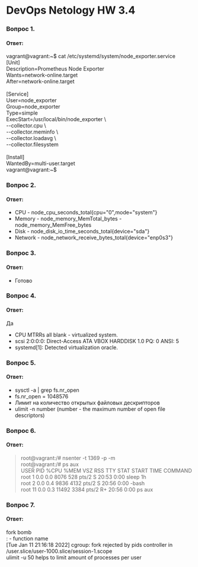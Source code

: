 # DevOps Netology HW 3.4

### Вопрос 1. 
#### Ответ:
vagrant@vagrant:~$ cat /etc/systemd/system/node_exporter.service <br>
[Unit] <br>
Description=Prometheus Node Exporter <br>
Wants=network-online.target <br>
After=network-online.target <br>
<br>
[Service] <br>
User=node_exporter <br>
Group=node_exporter <br>
Type=simple <br>
ExecStart=/usr/local/bin/node_exporter \ <br>
--collector.cpu \ <br>
--collector.meminfo \ <br>
--collector.loadavg \ <br>
--collector.filesystem <br>
<br>
[Install] <br>
WantedBy=multi-user.target <br>
vagrant@vagrant:~$ <br>

### Вопрос 2.
#### Ответ:
* CPU - node_cpu_seconds_total{cpu="0",mode="system"}
* Memory - node_memory_MemTotal_bytes - node_memory_MemFree_bytes
* Disk - node_disk_io_time_seconds_total{device="sda"}
* Network - node_network_receive_bytes_total{device="enp0s3"}

### Вопрос 3.
#### Ответ:
* Готово

### Вопрос 4.
#### Ответ:
Да

* CPU MTRRs all blank - virtualized system.
* scsi 2:0:0:0: Direct-Access     ATA      VBOX HARDDISK    1.0  PQ: 0 ANSI: 5 
* systemd[1]: Detected virtualization oracle.

### Вопрос 5.
#### Ответ:
* sysctl -a | grep fs.nr_open
* fs.nr_open = 1048576
* Лимит на количество открытых файловых дескрипторов
* ulimit -n number (number - the maximum number of open file descriptors)

### Вопрос 6.
#### Ответ:
>root@vagrant:/# nsenter -t 1369 -p -m<br>
root@vagrant:/# ps aux<br>
USER         PID %CPU %MEM    VSZ   RSS TTY      STAT START   TIME COMMAND<br>
root           1  0.0  0.0   8076   528 pts/2    S    20:53   0:00 sleep 1h<br>
root           2  0.0  0.4   9836  4132 pts/2    S    20:56   0:00 -bash<br>
root          11  0.0  0.3  11492  3384 pts/2    R+   20:56   0:00 ps aux<br>

### Вопрос 7.
#### Ответ:

fork bomb<br>
: - function name<br>
[Tue Jan 11 21:16:18 2022] cgroup: fork rejected by pids controller in /user.slice/user-1000.slice/session-1.scope<br>
ulimit -u 50 helps to limit amount of processes per user<br>
